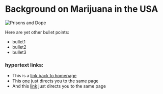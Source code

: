 # Background on Marijuana in the USA

![Prisons and Dope]({http://barnabistours.com/wp-content/uploads/2015/03/10632351_1581422598802932_2095928878_n.jpg}/assets/image.png)

Here are yet other bullet points:
- bullet1
- bullet2
- bullet3


### hypertext links:

- This is a [link back to homepage](index.md)
- This [one](page1) just directs you to the same page
- And this [link](page2) just directs you to the same page
